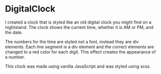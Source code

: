 # DigitalClock

I created a clock that is styled like an old digital clock you might find on a nightstand. The clock shows the current time, whether it is AM or PM, and the date. 

The numbers for the time are styled not a font, instead they are div elements. Each line segment is a div element and the correct elements are changed to a red color for each digit. This effect creates the appearance of a number.

This clock was made using vanilla JavaScript and was styled using scss.
